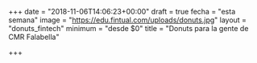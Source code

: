 +++
date = "2018-11-06T14:06:23+00:00"
draft = true
fecha = "esta semana"
image = "https://edu.fintual.com/uploads/donuts.jpg"
layout = "donuts_fintech"
minimum = "desde $0"
title = "Donuts para la gente de CMR Falabella"

+++
